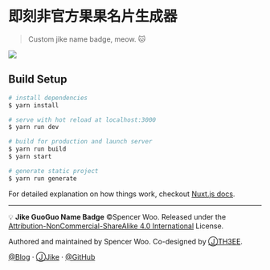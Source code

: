 # 即刻非官方果果名片生成器

> Custom jike name badge, meow. 🐱

![](https://i.loli.net/2018/11/20/5bf3cbe7f2d60.png)

## Build Setup

``` bash
# install dependencies
$ yarn install

# serve with hot reload at localhost:3000
$ yarn run dev

# build for production and launch server
$ yarn run build
$ yarn start

# generate static project
$ yarn run generate
```

For detailed explanation on how things work, checkout [Nuxt.js docs](https://nuxtjs.org).

---

💡 **Jike GuoGuo Name Badge** ©Spencer Woo. Released under the [Attribution-NonCommercial-ShareAlike 4.0 International](https://github.com/spencerwooo/jike-guoguo-badge/blob/master/LICENSE) License.

Authored and maintained by Spencer Woo. Co-designed by [ⒿTH3EE](https://web.okjike.com/user/E0BBAACD-3991-49E3-916C-6A67430380A7).

[@Blog](https://spencerwoo.com/) · [ⒿJike](https://web.okjike.com/user/4DDA0425-FB41-4188-89E4-952CA15E3C5E/post) · [@GitHub](https://github.com/spencerwooo)
